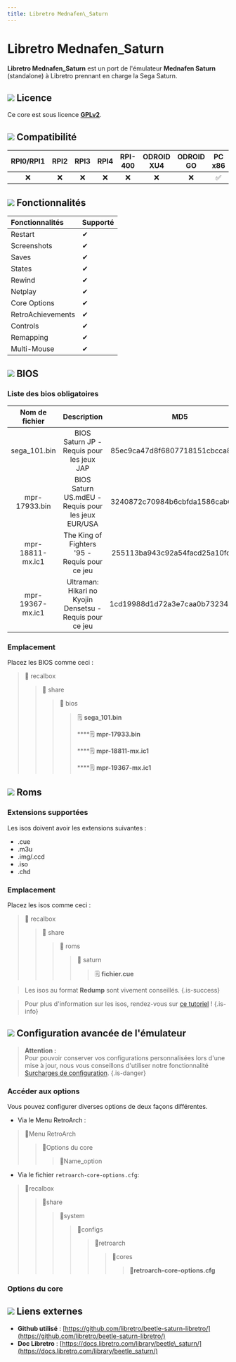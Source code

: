 ```yaml
---
title: Libretro Mednafen\_Saturn
---
```


# Libretro Mednafen\_Saturn

**Libretro Mednafen\_Saturn** est un port de l'émulateur **Mednafen Saturn** \(standalone\) à Libretro prennant en charge la Sega Saturn.

## ![](/migration-images/emulateurs/consoles-de-salon/saturn/gerald-g-parchment-background-or-border-5.svg) Licence

Ce core est sous licence [**GPLv2**](https://github.com/libretro/beetle-saturn-libretro/blob/master/COPYING).

## ![](/migration-images/emulateurs/consoles-de-salon/saturn/compatibility.png) Compatibilité

| RPI0/RPI1 | RPI2 | RPI3 | RPI4 | RPI-400 | ODROID XU4 | ODROID GO | PC x86 | PC X86\_64 |
| :---: | :---: | :---: | :---: | :---: | :---: | :---: | :---: | :---: |
| ❌ | ❌ | ❌ | ❌ | ❌ | ❌ | ❌ | ✅ | ✅ |

## ![](/migration-images/emulateurs/consoles-de-salon/saturn/cogwheel-145804_640.png) Fonctionnalités

| Fonctionnalités | Supporté |
| :--- | :--- |
| Restart | ✔ |
| Screenshots | ✔ |
| Saves | ✔ |
| States | ✔ |
| Rewind | ✔ |
| Netplay | ✔ |
| Core Options | ✔ |
| RetroAchievements | ✔ |
| Controls | ✔ |
| Remapping | ✔ |
| Multi-Mouse | ✔ |

## ![](/migration-images/emulateurs/consoles-de-salon/saturn/tqfp32.svg) BIOS

### Liste des bios obligatoires

| **Nom de fichier** | Description | MD5 | Fourni |
| :---: | :---: | :---: | :---: |
| sega\_101.bin | BIOS Saturn JP - Requis pour les jeux JAP | 85ec9ca47d8f6807718151cbcca8b964 | ❌ |
| mpr-17933.bin | BIOS Saturn US.mdEU - Requis pour les jeux EUR/USA | 3240872c70984b6cbfda1586cab68dbe | ❌ |
| mpr-18811-mx.ic1 | The King of Fighters '95 - Requis pour ce jeu | 255113ba943c92a54facd25a10fd780c | ❌ |
| mpr-19367-mx.ic1 | Ultraman: Hikari no Kyojin Densetsu - Requis pour ce jeu | 1cd19988d1d72a3e7caa0b73234c96b4 | ❌ |

### Emplacement

Placez les BIOS comme ceci :

> 📁 recalbox
>
> > 📁 share
> >
> > > 📁 bios
> > >
> > > > 🗒 **sega\_101.bin**
> > > >
> > > > \*\*\*\*🗒 **mpr-17933.bin**
> > > >
> > > > \*\*\*\*🗒 **mpr-18811-mx.ic1**
> > > >
> > > > \*\*\*\*🗒 **mpr-19367-mx.ic1**

## ![](/migration-images/emulateurs/consoles-de-salon/saturn/rom-30098_640.png) Roms

### Extensions supportées

Les isos doivent avoir les extensions suivantes :

* .cue
* .m3u
* .img/.ccd
* .iso
* .chd

### Emplacement

Placez les isos comme ceci :

> 📁 recalbox
>
> > 📁 share
> >
> > > 📁 roms
> > >
> > > > 📁 saturn
> > > >
> > > > > 🗒 **fichier.cue**


>Les isos au format **Redump** sont vivement conseillés.
{.is-success}


>Pour plus d'information sur les isos, rendez-vous sur [ce tutoriel](/fr/tutoriels/jeux/generalite/les-roms-et-les-isos) !
{.is-info}

## ![](/migration-images/emulateurs/consoles-de-salon/saturn/hammer-28636_640.png) Configuration avancée de l'émulateur


>**Attention :**  
>Pour pouvoir conserver vos configurations personnalisées lors d'une mise à jour, nous vous conseillons d'utiliser notre fonctionnalité [Surcharges de configuration](/fr/usage-avance/surcharge-de-configuration).
{.is-danger}

### Accéder aux options

Vous pouvez configurer diverses options de deux façons différentes.

* Via le Menu RetroArch :

> 📁Menu RetroArch
>
> > 📁Options du core
> >
> > > 🧩Name\_option

* Via le fichier `retroarch-core-options.cfg`:

> 📁recalbox
>
> > 📁share
> >
> > > 📁system
> > >
> > > > 📁configs
> > > >
> > > > > 📁retroarch
> > > > >
> > > > > > 📁cores
> > > > > >
> > > > > > > 🧩**retroarch-core-options.cfg**

### Options du core

## ![](/migration-images/emulateurs/consoles-de-salon/saturn/kisspng-web-development-world-wide-web-computer-icons-webs-world-wide-web-icon-png-5ab05c24477216.4540070115215073642927.png) Liens externes

* **Github utilisé** : [https://github.com/libretro/beetle-saturn-libretro/](https://github.com/libretro/beetle-saturn-libretro/)
* **Doc Libretro** : [https://docs.libretro.com/library/beetle\_saturn/](https://docs.libretro.com/library/beetle_saturn/)

